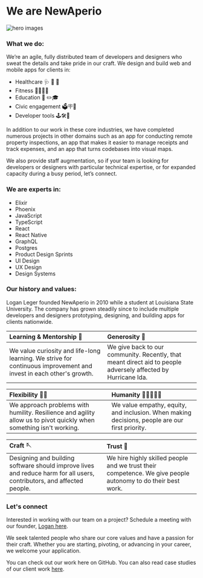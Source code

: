 # We are NewAperio

![hero images](https://user-images.githubusercontent.com/1529366/173092313-2938e23d-8e4b-4d93-87f8-c827d38c4002.png)

### What we do:

We’re an agile, fully distributed team of developers and designers who sweat the details and take pride in our craft. We design and build web and mobile apps for clients in:
- Healthcare 🩺 🏥 💊
- Fitness 👟🥦🏋🏽
- Education 🏫 ✏️🎓
- Civic engagement 🗳️🪧📣
- Developer tools 🕹️🛠️🤖

In addition to our work in these core industries, we have completed numerous projects in other domains such as an app for conducting remote property inspections, an app that makes it easier to manage receipts and track expenses, and an app that turns codebases into visual maps.

We also provide staff augmentation, so if your team is looking for developers or designers with particular technical expertise, or for expanded capacity during a busy period, let’s connect.

### We are experts in:
- Elixir
- Phoenix
- JavaScript
- TypeScript
- React
- React Native
- GraphQL
- Postgres
- Product Design Sprints
- UI Design 
- UX Design
- Design Systems

### Our history and values:

Logan Leger founded NewAperio in 2010 while a student at Louisiana State University. The company has grown steadily since to include multiple developers and designers prototyping, designing, and building apps for clients nationwide. 

| Learning & Mentorship 📖 | Generosity 🎪 |
| :--- | :--- |
| We value curiosity and life-long learning. We strive for continuous improvement and invest in each other's growth. | We give back to our community. Recently, that meant direct aid to people adversely affected by Hurricane Ida. |

| Flexibility 🤸🏾 | Humanity 🧑🏼‍🤝‍🧑🏻 |
| :--- | :--- |
| We approach problems with humility. Resilience and agility allow us to pivot quickly when something isn't working. | We value empathy, equity, and inclusion. When making decisions, people are our first priority. |

| Craft 🪡 | Trust 🧠 |
| :--- | :--- |
| Designing and building software should improve lives and reduce harm for all users, contributors, and affected people. | We hire highly skilled people and we trust their competence. We give people autonomy to do their best work.

### Let's connect

Interested in working with our team on a project? Schedule a meeting with our founder, [Logan here](https://savvycal.com/logan/chat). 

We seek talented people who share our core values and have a passion for their craft. Whether you are starting, pivoting, or advancing in your career, we welcome your application. 

You can check out our work here on GitHub. You can also read case studies of our client work [here](https://newaperio.com/work).
